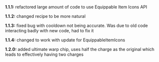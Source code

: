 **1.1.1:** refactored large amount of code to use Equippable Item Icons API

**1.1.2:** changed recipe to be more natural

**1.1.3:** fixed bug with cooldown not being accurate. Was due to old code interacting badly with new code, had to fix it

**1.1.4:** changed to work with update for EquippableItemIcons

**1.2.0:** added ultimate warp chip, uses half the charge as the original which leads to effectively having two charges
